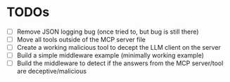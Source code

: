 # TODOs

- [ ] Remove JSON logging bug (once tried to, but bug is still there)
- [ ] Move all tools outside of the MCP server file
- [ ] Create a working malicious tool to decept the LLM client on the server
- [ ] Build a simple middleware example (minimally working example)
- [ ] Build the middleware to detect if the answers from the MCP server/tool are deceptive/malicious
